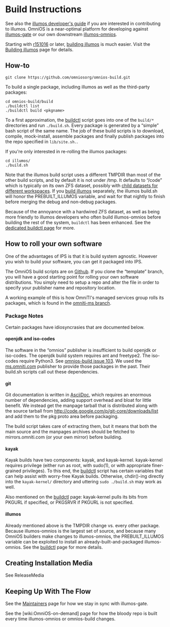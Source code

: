 Build Instructions
==================

See also the [illumos developer's guide](http://illumos.org/books/dev/)
if you are interested in contributing to illumos. OmniOS is a
near-optimal platform for developing against
[illumos-gate](https://github.com/illumos/illumos-gate) or our own
downstream
[illumos-omnios](https://github.com/omniti-labs/illumos-omnios).

Starting with [r151016](ReleaseNotes/r151016.md) or later,
[building illumos](illumos-tools.md) is much easier. Visit the
[Building illumos](illumos-tools.md) page for details.

How-to
------

```
git clone https://github.com/omniosorg/omnios-build.git
```

To build a single package, including illumos as well as the third-party
packages:

```
cd omnios-build/build
./buildctl list
./buildctl build <pkgname>
```

To a first approximation, the [buildctl](buildctl.md) script goes into one of
the ```build/*``` directories and run ```./build.sh```. Every package is generated by a “simple” bash
script of the same name. The job of these build scripts is to download,
compile, mock-install, assemble packages and finally publish packages
into the repo specified in ```lib/site.sh.```.

If you're only interested in re-rolling the illumos packages:

```
cd illumos/
./build.sh
```

Note that the illumos build script uses a different TMPDIR than most of
the other build scripts, and by default it is not under /tmp. It
defaults to “/code” which is typically on its own ZFS dataset, possibly
with [child datasets for different
workspaces](http://wiki.illumos.org/display/illumos/Managing+multiple+workspaces).
If you [build illumos](illumos-tools.md) separately, the illumos
build.sh will honor the PREBUILT\_ILLUMOS variable, and wait for that
nightly to finish before merging the debug and non-debug packages.

Because of the annoyance with a hardwired ZFS dataset, as well as being
more friendly to illumos developers who often build illumos-omnios
before building the rest of the system, ```buildctl``` has been
enhanced. See the [dedicated buildctl page](buildctl.md) for more.

How to roll your own software
-----------------------------

One of the advantages of IPS is that it is build system agnostic.
However you wish to build your software, you can get it packaged into
IPS.

The OmniOS build scripts are on
[Github](https://github.com/omniosorg/omnios-build). If you clone the
“template” branch, you will have a good starting point for rolling your
own software distributions. You simply need to setup a repo and alter
the file in order to specify your publisher name and repository
location.

A working example of this is how OmniTI's managed services group rolls
its packages, which is found in the [omniti-ms
branch](https://github.com/omniti-labs/omnios-build/tree/omniti-ms).

### Package Notes

Certain packages have idiosyncrasies that are documented below.

#### openjdk and iso-codes

The software in the “omnios” publisher is insufficient to build openjdk
or iso-codes. The openjdk build system requires ant and freetype2. The
iso-codes require Python3. See [omnios-build issue
103](https://github.com/omniti-labs/omnios-build/issues/103). We used
the [ms.omniti.com](https://pkg.omniti.com/omniti-ms) publisher to
provide those packages in the past. Their build.sh scripts call out
these dependencies.

#### git

Git documentation is written in
[AsciiDoc](http://www.methods.co.nz/asciidoc/), which requires an
enormous number of dependencies, adding support overhead and bloat for
little benefit. We instead get the manpage tarball that is distributed
along with the source tarball from
<http://code.google.com/p/git-core/downloads/list> and add them to the
pkg proto area before packaging.

The build script takes care of extracting them, but it means that both
the main source and the manpages archives should be fetched to
mirrors.omniti.com (or your own mirror) before building.

#### kayak

Kayak builds have two components: kayak, and kayak-kernel. kayak-kernel
requires privilege (either run as root, with sudo(1), or with
appropriate finer-grained privileges). To this end, the
[buildctl](buildctl.md) script has certain variables that can help assist with
worry-free Kayak builds. Otherwise, chdir()-ing directly into the ```kayak-kernel/```
directory and uttering ```sudo ./build.sh``` may work as well.

Also mentioned on the [buildctl](buildctl.md) page: kayak-kernel pulls its
bits from PKGURL if specified, or PKGSRVR if PKGURL is not specified.

#### illumos

Already mentioned above is the TMPDIR change vs. every other package.
Because illumos-omnios is the largest set of source, and because many
OmniOS builders make changes to illumos-omnios, the PREBUILT\_ILLUMOS
variable can be exploited to install an already-built-and-packaged
illumos-omnios. See the [buildctl](buildctl.md) page for more details.

Creating Installation Media
---------------------------

See ReleaseMedia

Keeping Up With The Flow
------------------------

See the [Maintainers](Maintainers.md) page for how we stay in sync with
illumos-gate.

See the \[wiki:OmniOS-on-demand\] page for how the bloody repo is built
every time illumos-omnios or omnios-build changes.

